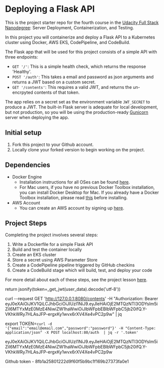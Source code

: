 # Deploying a Flask API

This is the project starter repo for the fourth course in the [Udacity Full Stack Nanodegree](https://www.udacity.com/course/full-stack-web-developer-nanodegree--nd004): Server Deployment, Containerization, and Testing.

In this project you will containerize and deploy a Flask API to a Kubernetes cluster using Docker, AWS EKS, CodePipeline, and CodeBuild.

The Flask app that will be used for this project consists of a simple API with three endpoints:

- `GET '/'`: This is a simple health check, which returns the response 'Healthy'. 
- `POST '/auth'`: This takes a email and password as json arguments and returns a JWT based on a custom secret.
- `GET '/contents'`: This requires a valid JWT, and returns the un-encrpyted contents of that token. 

The app relies on a secret set as the environment variable `JWT_SECRET` to produce a JWT. The built-in Flask server is adequate for local development, but not production, so you will be using the production-ready [Gunicorn](https://gunicorn.org/) server when deploying the app.

## Initial setup
1. Fork this project to your Github account.
2. Locally clone your forked version to begin working on the project.

## Dependencies

- Docker Engine
    - Installation instructions for all OSes can be found [here](https://docs.docker.com/install/).
    - For Mac users, if you have no previous Docker Toolbox installation, you can install Docker Desktop for Mac. If you already have a Docker Toolbox installation, please read [this](https://docs.docker.com/docker-for-mac/docker-toolbox/) before installing.
 - AWS Account
     - You can create an AWS account by signing up [here](https://aws.amazon.com/#).
     
## Project Steps

Completing the project involves several steps:

1. Write a Dockerfile for a simple Flask API
2. Build and test the container locally
3. Create an EKS cluster
4. Store a secret using AWS Parameter Store
5. Create a CodePipeline pipeline triggered by GitHub checkins
6. Create a CodeBuild stage which will build, test, and deploy your code

For more detail about each of these steps, see the project lesson [here](https://classroom.udacity.com/nanodegrees/nd004/parts/1d842ebf-5b10-4749-9e5e-ef28fe98f173/modules/ac13842f-c841-4c1a-b284-b47899f4613d/lessons/becb2dac-c108-4143-8f6c-11b30413e28d/concepts/092cdb35-28f7-4145-b6e6-6278b8dd7527).


 return jsonify(token=_get_jwt(user_data).decode('utf-8'))

  curl --request GET 'http://127.0.0.1:8080/contents' -H "Authorization: Bearer eyJ0eXAiOiJKV1QiLCJhbGciOiJIUzI1NiJ9.eyJleHAiOjE2MTQzNTI3ODYsIm5iZiI6MTYxMzE0MzE4NiwiZW1haWwiOiJlbWFpbEBlbWFpbC5jb20ifQ.Y-VKhkWRy7HLAsJFP-ergxKy1wvx6rXV4Xe4vPC2p9w" | jq 

  export TOKEN=`curl -d '{"email":"email@email.com","password":"password"}' -H "Content-Type: application/json" -X POST localhost:80/auth  | jq -r '.token'`

  eyJ0eXAiOiJKV1QiLCJhbGciOiJIUzI1NiJ9.eyJleHAiOjE2MTQzNTI3ODYsIm5iZiI6MTYxMzE0MzE4NiwiZW1haWwiOiJlbWFpbEBlbWFpbC5jb20ifQ.Y-VKhkWRy7HLAsJFP-ergxKy1wvx6rXV4Xe4vPC2p9w


  Github token - 8fb1a25801222d9f60f5b9bc1f169b27373fa0e1
